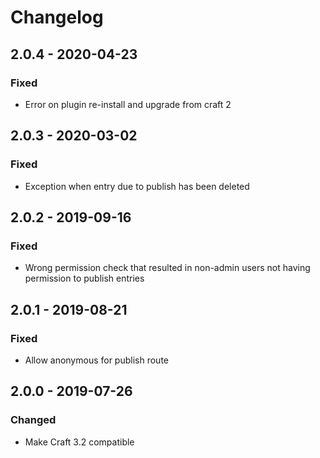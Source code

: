 # Changelog

## 2.0.4 - 2020-04-23
### Fixed
- Error on plugin re-install and upgrade from craft 2

## 2.0.3 - 2020-03-02
### Fixed
- Exception when entry due to publish has been deleted

## 2.0.2 - 2019-09-16
### Fixed
- Wrong permission check that resulted in non-admin users not having permission to publish entries

## 2.0.1 - 2019-08-21
### Fixed
- Allow anonymous for publish route

## 2.0.0 - 2019-07-26
### Changed
- Make Craft 3.2 compatible
